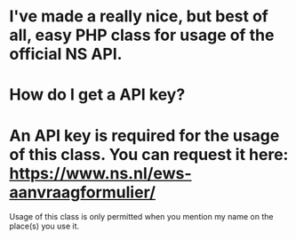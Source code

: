 I've made a really nice, but best of all, easy PHP class for usage of the official NS API.
================
How do I get a API key?
================
An API key is required for the usage of this class. You can request it here:
https://www.ns.nl/ews-aanvraagformulier/
================
Usage of this class is only permitted when you mention my name on the place(s) you use it.
